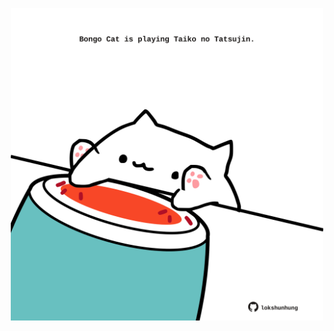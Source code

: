 <!-- built at 26/01/2024, 18:00:38 UTC -->
<p align="center">
  <img width="500" height="500" src="./ReadmeImage.svg">
</p>
